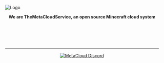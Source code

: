 

![Logo](https://i.ibb.co/0XX0JTh/banner.png)

<p>
  <p align="center">
   <b>We are TheMetaCloudService, an open source Minecraft cloud system</b>
  </p>
  <br>
  <br>
  <br>
  <br>
</p>
  <hr>
   <p align="center">
  <a href="https://discord.com/invite/4kKEcaP9WC/">
         <img alt="MetaCloud Discord" src="https://discord.com/api/guilds/920757901822402572/widget.png?style=banner2">
    </p>
</a>


